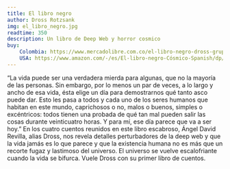 ```yaml
---
title: El libro negro
author: Dross Rotzsank
img: el_libro_negro.jpg
readtime: 350
description: Un libro de Deep Web y horror cosmico
buy:
    Colombia: https://www.mercadolibre.com.co/el-libro-negro-dross-grupo-planeta/p/MCO20772086
    USA: https://www.amazon.com/-/es/El-libro-negro-Cósmico-Spanish/dp/6070762622
---
```


“La vida puede ser una verdadera mierda para algunas, que no la mayoría de las personas. Sin embargo, por lo menos un par de veces, a lo largo y ancho de esa vida, ésta elige un día para demostrarnos qué tanto asco puede dar. Esto les pasa a todos y cada uno de los seres humanos que habitan en este mundo, caprichosos o no, malos o buenos, simples o excéntricos: todos tienen una probada de qué tan mal pueden salir las cosas durante veinticuatro horas. Y para mí, ese día parece que va a ser hoy.” En los cuatro cuentos reunidos en este libro escabroso, Ángel David Revilla, alias Dross, nos revela detalles perturbadores de la deep web y que la vida jamás es lo que parece y que la existencia humana no es más que un recorte fugaz y lastimoso del universo. El universo se vuelve escalofriante cuando la vida se bifurca. Vuele Dross con su primer libro de cuentos.